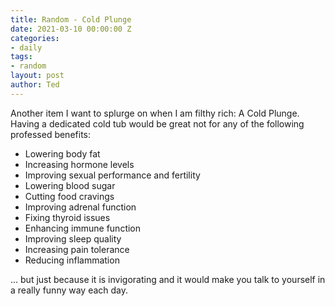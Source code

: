 ```yaml
---
title: Random - Cold Plunge
date: 2021-03-10 00:00:00 Z
categories:
- daily
tags:
- random
layout: post
author: Ted
---
```


Another item I want to splurge on when I am filthy rich: A Cold Plunge. Having a dedicated cold tub would be great not for any of the following professed benefits:

- Lowering body fat
- Increasing hormone levels
- Improving sexual performance and fertility
- Lowering blood sugar
- Cutting food cravings
- Improving adrenal function
- Fixing thyroid issues
- Enhancing immune function
- Improving sleep quality
- Increasing pain tolerance
- Reducing inflammation

... but just because it is invigorating and it would make you talk to yourself in a really funny way each day. 
